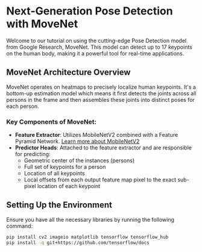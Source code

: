 # Next-Generation Pose Detection with MoveNet

Welcome to our tutorial on using the cutting-edge Pose Detection model from Google Research, MoveNet. This model can detect up to 17 keypoints on the human body, making it a powerful tool for real-time applications.

## MoveNet Architecture Overview

MoveNet operates on heatmaps to precisely localize human keypoints. It's a bottom-up estimation model which means it first detects the joints across all persons in the frame and then assembles these joints into distinct poses for each person.

### Key Components of MoveNet:
- **Feature Extractor**: Utilizes MobileNetV2 combined with a Feature Pyramid Network. [Learn more about MobileNetV2](https://example.com)
- **Predictor Heads**: Attached to the feature extractor and are responsible for predicting:
  - Geometric center of the instances (persons)
  - Full set of keypoints for a person
  - Location of all keypoints
  - Local offsets from each output feature map pixel to the exact sub-pixel location of each keypoint

## Setting Up the Environment

Ensure you have all the necessary libraries by running the following command:

```bash
pip install cv2 imageio matplotlib tensorflow tensorflow_hub
pip install -q git+https://github.com/tensorflow/docs
